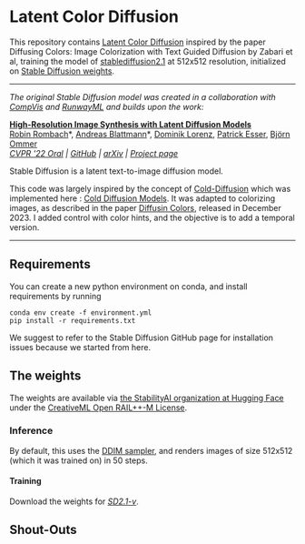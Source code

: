 # Latent Color Diffusion 

This repository contains [Latent Color Diffusion](https://github.com/Marie-ClairePRO/LatentColorDiffusion) inspired by the paper Diffusing Colors: Image Colorization with Text Guided Diffusion by Zabari et al, training the model of [stablediffusion2.1](https://huggingface.co/stabilityai/stable-diffusion-2-1) at 512x512 resolution, initialized on [Stable Diffusion weights](). 

________________
*The original Stable Diffusion model was created in a collaboration with [CompVis](https://arxiv.org/abs/2202.00512) and [RunwayML](https://runwayml.com/) and builds upon the work:*

[**High-Resolution Image Synthesis with Latent Diffusion Models**](https://ommer-lab.com/research/latent-diffusion-models/)<br/>
[Robin Rombach](https://github.com/rromb)\*,
[Andreas Blattmann](https://github.com/ablattmann)\*,
[Dominik Lorenz](https://github.com/qp-qp)\,
[Patrick Esser](https://github.com/pesser),
[Björn Ommer](https://hci.iwr.uni-heidelberg.de/Staff/bommer)<br/>
_[CVPR '22 Oral](https://openaccess.thecvf.com/content/CVPR2022/html/Rombach_High-Resolution_Image_Synthesis_With_Latent_Diffusion_Models_CVPR_2022_paper.html) |
[GitHub](https://github.com/CompVis/latent-diffusion) | [arXiv](https://arxiv.org/abs/2112.10752) | [Project page](https://ommer-lab.com/research/latent-diffusion-models/)_

Stable Diffusion is a latent text-to-image diffusion model.

This code was largely inspired by the concept of [Cold-Diffusion](https://arxiv.org/abs/2208.09392) which was implemented here : [Cold Diffusion Models](https://github.com/arpitbansal297/Cold-Diffusion-Models). It was adapted to colorizing images, as described in the paper [Diffusin Colors](https://arxiv.org/pdf/2312.04145), released in December 2023. I added control with color hints, and the objective is to add a temporal version.


________________________________
  
## Requirements

You can create a new python environment on conda, and install requirements by running

```
conda env create -f environment.yml
pip install -r requirements.txt
```

We suggest to refer to the Stable Diffusion GitHub page for installation issues because we started from here.

## The weights

The weights are available via [the StabilityAI organization at Hugging Face](https://huggingface.co/StabilityAI) under the [CreativeML Open RAIL++-M License](LICENSE-MODEL). 


### Inference

By default, this uses the [DDIM sampler](https://arxiv.org/abs/2010.02502), and renders images of size 512x512 (which it was trained on) in 50 steps. 

#### Training

Download the weights for [_SD2.1-v_](https://huggingface.co/stabilityai/stable-diffusion-2-1).


## Shout-Outs



